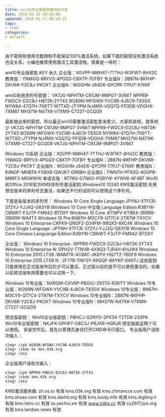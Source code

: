 ```yaml
---
title: win10专业版密钥激活码大全
date: 2019-01-22 20:29:00
updated: 2019-01-23 08:44:21
tags: 
- read
categories: 
- default

---
```

由于密钥有使用次数限制不能保证100%激活系统，如果下面的密钥没有激活系统也没关系，小编也推荐使用激活工具激活哦，效果是一样的：
 
win10专业版密匙 KEY 永久
企业版：XGVPP-NMH47-7TTHJ-W3FW7-8HV2C
教育版：YNMGQ-8RYV3-4PGQ3-C8XTP-7CFBY
专业版N：2B87N-8KFHP-DKV6R-Y2C8J-PKCKT
企业版N：WGGHN-J84D6-QYCPR-T7PJ7-X766F
 


<!--more-->


win10系统序列号密钥：
VK7JG-NPHTM-C97JM-9MPGT-3V66T
NPPR9-FWDCX-D2C8J-H872K-2YT43
W269N-WFGWX-YVC9B-4J6C9-T83GX
NYW94-47Q7H-7X9TT-W7TXD-JTYPM
NJ4MX-VQQ7Q-FP3DB-VDGHX-7XM87
MH37W-N47XK-V7XM9-C7227-GCQG9
 
最新放出来的密钥，所以最近win10需要激活密匙愈来愈少。大家抓紧吧，狼多肉少
VK7JG-NPHTM-C97JM-9MPGT-3V66T
NPPR9-FWDCX-D2C8J-H872K-2YT43
W269N-WFGWX-YVC9B-4J6C9-T83GX
NYW94-47Q7H-7X9TT-W7TXD-JTYPM
NJ4MX-VQQ7Q-FP3DB-VDGHX-7XM87
MH37W-N47XK-V7XM9-C7227-GCQG9
VK7JG-NPHTM-C97JM-9MPGT-3V66T
 
Windows 10系统
企业版：XGVPP-NMH47-7TTHJ-W3FW7-8HV2C
教育版：YNMGQ-8RYV3-4PGQ3-C8XTP-7CFBY
专业版N：2B87N-8KFHP-DKV6R-Y2C8J-PKCKT
企业版N：WGGHN-J84D6-QYCPR-T7PJ7-X766F
教育版N：84NGF-MHBT6-FXBX8-QWJK7-DRR8H
企业版S：FWN7H-PF93Q-4GGP8-M8RF3-MDWWW
单语言版：BT79Q-G7N6G-PGBYW-4YWX6-6F4BT
Win10和Office 2016官方KMS序列号激活密钥,Windows10 10240 KMS激活密钥
先用预览版本的序列号去激活，如果还不行的话则可以使用这个序列号。
 
下面是各版本的序列号：
Windows 10 Core Single Language:JPYNJ-XTFCR-372YJ-YJJ4Q-G83YB
Windows 10 Core 中文版 Language Edition:R3BYW-CBNWT-F3JTP-FM942-BTDXY
Windows 10 Core :KTNPV-KTRK4-3RRR8-39X6W-W44T3
Windows 10 Pro:8N67H-M3CY9-QT7C4-2TR7M-TXYCV
Windows 10 Enterprise:CKFK9-QNGF2-D34FM-99QX3-8XC4K
Windows 10 Core Single Language :JPYNH-XTFCR-372YJ-YJJ3Q-G83YB
Windows 10 Core Chinese Languange Edition:R3BYW-CBNWT-F3JTP-FM942-BTDXY
 
企业版：
Windows 10 Enterprise : NPPR9-FWDCX-D2C8J-H872K-2YT43
Windows 10 Enterprise N: DPH2V-TTNVB-4X9Q3-TJR4H-KHJW4
Windows 10 Enterprise 2015 LTSB :WNMTR-4C88C-JK8YV-HQ7T2-76DF9
Windows 10 Enterprise 2015 LTSB N : 2F77B-TNFGY-69QQF-B8YKP-D69TJ
这些密钥只能使用在正式版发布后的才可以激活，正式版以前的是不可以使用激活的。如果以前预览版有用需要也可以试用一下。
 
Windows 10专业版：NXRQM-CXV6P-PBGVJ-293T4-R3KTY
Windows 10专业版：W269N-WFGWX-YVC9B-4J6C9-T83GX
Windows 10专业版：8N67H-M3CY9-QT7C4-2TR7M-TXYCV
Windows 10专业版N：2B87N-8KFHP-DKV6R-Y2C8J-PKCKT
Windows 10专业版N：MH37W-N47XK-V7XM9-C7227-GCQG9

预览版密钥：
Win10企业版密钥：PBHCJ-Q2NYD-2PX34-T2TD6-233PK
Win10专业版密钥：NKJFK-GPHP7-G8C3J-P6JXR-HQRJR
预览版就这两个可以使用。
安装完毕后，首先以管理员身份打开CMD命令行窗口。
专业版用户请依次输入：
```
slmgr /ipk W269N-WFGWX-YVC9B-4J6C9-T83GX
slmgr /skms ms kms.03k.org
slmgr /ato
```
企业版用户请依次输入：
```
slmgr /ipk NPPR9-FWDCX-D2C8J-H872K-2YT43
slmgr /skms kms.03k.org
slmgr /ato
```

KMS激活服务器:
zh.us.to 有效 
kms.03k.org 有效 
kms.chinancce.com 有效 
kms.shuax.com 有效 
kms.dwhd.org 有效 
kms.luody.info 有效 
kms.digiboy.ir 有效 
kms.lotro.cc 有效 
ss.yechiu.xin 有效 
www.zgbs.cc 有效 
cy2617.jios.org 有效 
kms.landian.news 有效 